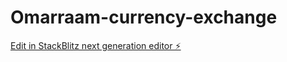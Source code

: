 # Omarraam-currency-exchange

[Edit in StackBlitz next generation editor ⚡️](https://stackblitz.com/~/github.com/omarraam7/Omarraam-currency-exchange)
